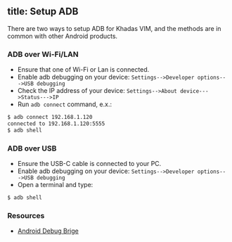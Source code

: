 title: Setup ADB
---

There are two ways to setup ADB for Khadas VIM, and the methods are in common with other Android products.


### ADB over Wi-Fi/LAN 
* Ensure that one of Wi-Fi or Lan is connected.
* Enable adb debugging on your device: `Settings-->Developer options--->USB debugging`
* Check the IP address of your device: `Settings-->About device--->Status--->IP`
* Run `adb connect` command, e.x.:
```sh
$ adb connect 192.168.1.120
connected to 192.168.1.120:5555
$ adb shell
```


### ADB over USB
* Ensure the USB-C cable is connected to your PC.
* Enable adb debugging on your device: `Settings-->Developer options--->USB debugging`
* Open a terminal and type:
```sh
$ adb shell
```


### Resources
* [Android Debug Brige](https://developer.android.com/studio/command-line/adb.html)
